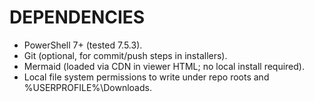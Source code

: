 # DEPENDENCIES

- PowerShell 7+ (tested 7.5.3).
- Git (optional, for commit/push steps in installers).
- Mermaid (loaded via CDN in viewer HTML; no local install required).
- Local file system permissions to write under repo roots and %USERPROFILE%\Downloads.